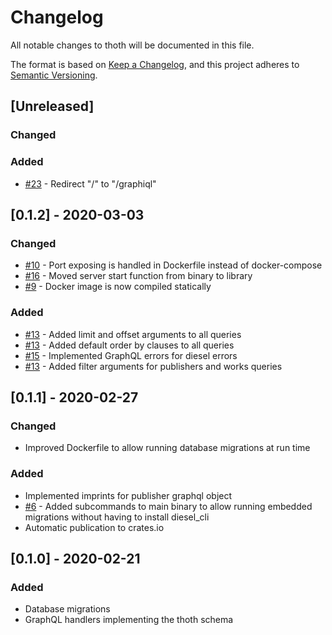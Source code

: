 # Changelog
All notable changes to thoth will be documented in this file.

The format is based on [Keep a Changelog](https://keepachangelog.com/en/1.0.0/),
and this project adheres to [Semantic Versioning](https://semver.org/spec/v2.0.0.html).

## [Unreleased]
### Changed

### Added
- [#23](https://github.com/openbookpublishers/thoth/issues/23) - Redirect "/" to "/graphiql"

## [0.1.2] - 2020-03-03
### Changed
- [#10](https://github.com/openbookpublishers/thoth/issues/10) - Port exposing is handled in Dockerfile instead of docker-compose
- [#16](https://github.com/openbookpublishers/thoth/issues/16) - Moved server start function from binary to library
- [#9](https://github.com/openbookpublishers/thoth/issues/9) - Docker image is now compiled statically

### Added
- [#13](https://github.com/openbookpublishers/thoth/issues/13) - Added limit and offset arguments to all queries
- [#13](https://github.com/openbookpublishers/thoth/issues/13) - Added default order by clauses to all queries
- [#15](https://github.com/openbookpublishers/thoth/issues/15) - Implemented GraphQL errors for diesel errors
- [#13](https://github.com/openbookpublishers/thoth/issues/13) - Added filter arguments for publishers and works queries

## [0.1.1] - 2020-02-27
### Changed
- Improved Dockerfile to allow running database migrations at run time

### Added
- Implemented imprints for publisher graphql object
- [#6](https://github.com/openbookpublishers/thoth/issues/6) - Added subcommands to main binary to allow running embedded migrations without having to install diesel\_cli
- Automatic publication to crates.io

## [0.1.0] - 2020-02-21
### Added
- Database migrations
- GraphQL handlers implementing the thoth schema

